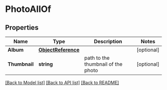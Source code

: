 # PhotoAllOf

## Properties

Name | Type | Description | Notes
------------ | ------------- | ------------- | -------------
**Album** | [**ObjectReference**](ObjectReference.md) |  | [optional] 
**Thumbnail** | **string** | path to the thumbnail of the photo | [optional] 

[[Back to Model list]](../README.md#documentation-for-models) [[Back to API list]](../README.md#documentation-for-api-endpoints) [[Back to README]](../README.md)


